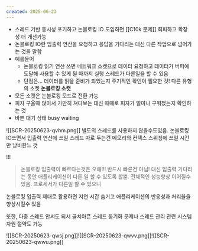 ```yaml
---
created: 2025-06-23
---
```

- 스레드 기반 동시성 포기하고 논블로킹 IO 도입하면 [[C10k 문제]] 회피하고 확장성 더 개선가능
- 논블로킹 IO란 입출력 연산을 요청하고 응답을 기다리는 대신 다른 작업으로 넘어가는 것을 말함
- 예를들어
	- 논블로킹 읽기 연산 쓰면 네트워크 소켓으로 데이터 요청하고 데이터가 버퍼에 도달해 사용할 수 있게 될 때까지 실행 스레드가 다른일을 할 수 있음
	- 단점은... 데이터를 읽을 준비가 되었는지 주기적인 확인이 필요한 것!
다른 유형의 소켓
**논블로킹 소캣**
- 모든 소캣은 논블로킹 모드로 전환 가능
- 피자 구울때 앉아서 가만히 쳐다보는 대신 때때로 피자가 얼마나 구워졌는지 확인하는 것
- 바쁜 대기 상태 busy waiting

![[SCR-20250623-qvhm.png]]
별도의 스레드를 사용하지 않을수도있음. 논블로킹 IO쓰면서 입출력 연산에 쓰일 스레드 따로 두는건 메모리와 컨텍스 스위칭에 쓰일 시간만 낭비한느 것


!!!
> 논블로킹 입출력이 빠르다는것은 오해!!! 반드시 빠른건 아님! 대신 입출력 기다리는 동안 애플리케이션이 다른 일 할 수 있도록 할뿐. 전체적인 성능향상 이어질수있음. 프로세서가 다른일 할 수 있으니

논블로킹 입출력 제대로 활용하면 지연 시간 숨기고 애플리케이션의 반응성과 처리율을 향상시킬수 있음

또한, 다중 스레드 안써도 되서 골치아픈 스레드 동기화 문제나 스레드 관리 관련 시스템 자원 절약도 가능

![[SCR-20250623-qwsj.png]]![[SCR-20250623-qwvv.png]]![[SCR-20250623-qwwu.png]]